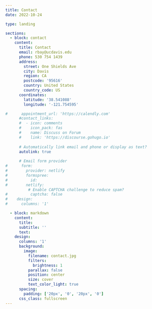 ```yaml
---
title: Contact
date: 2022-10-24

type: landing

sections:
  - block: contact
    content:
      title: Contact
      email: rbay@ucdavis.edu
      phone: 530 754 1439
      address:
        street: One Shields Ave  
        city: Davis
        region: CA
        postcode: '95616'
        country: United States
        country_code: US
      coordinates:
        latitude: '38.541088'
        longitude: '-121.754595'

#      appointment_url: 'https://calendly.com'
      #contact_links:
      #  - icon: comments
      #    icon_pack: fas
      #    name: Discuss on Forum
      #    link: 'https://discourse.gohugo.io'
    
      # Automatically link email and phone or display as text?
      autolink: true
    
      # Email form provider
#      form:
#        provider: netlify
#        formspree:
#          id:
#        netlify:
          # Enable CAPTCHA challenge to reduce spam?
#          captcha: false
#    design:
#      columns: '1'

  - block: markdown
    content:
      title:
      subtitle: ''
      text:
    design:
      columns: '1'
      background:
        image: 
          filename: contact.jpg
          filters:
            brightness: 1
          parallax: false
          position: center
          size: cover
          text_color_light: true
      spacing:
        padding: ['20px', '0', '20px', '0']
      css_class: fullscreen
---
```

